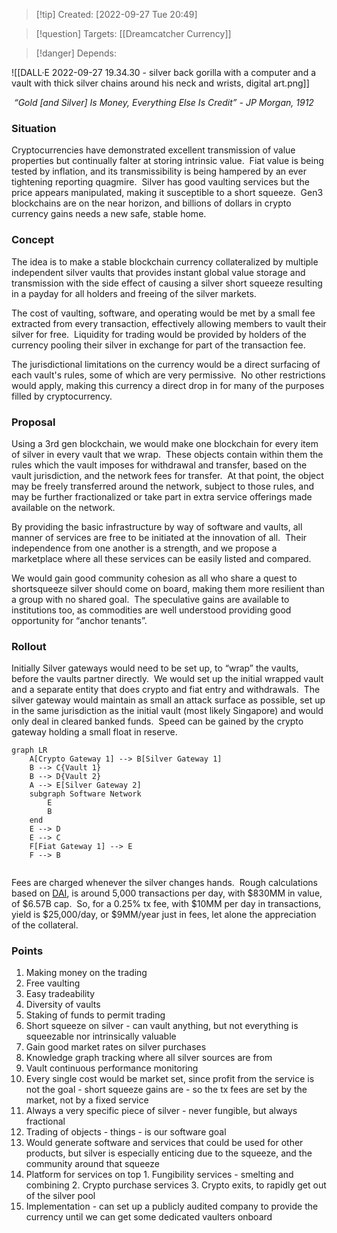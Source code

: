 >[!tip] Created: [2022-09-27 Tue 20:49]

>[!question] Targets: [[Dreamcatcher Currency]]

>[!danger] Depends: 

![[DALL·E 2022-09-27 19.34.30 - silver back gorilla with a computer and a vault with thick silver chains around his neck and wrists, digital art.png]]

 *“Gold [and Silver] Is Money, Everything Else Is Credit” - JP Morgan, 1912*

### Situation
Cryptocurrencies have demonstrated excellent transmission of value properties but continually falter at storing intrinsic value.  Fiat value is being tested by inflation, and its transmissibility is being hampered by an ever tightening reporting quagmire.  Silver has good vaulting services but the price appears manipulated, making it susceptible to a short squeeze.  Gen3 blockchains are on the near horizon, and billions of dollars in crypto currency gains needs a new safe, stable home.
### Concept
The idea is to make a stable blockchain currency collateralized by multiple independent silver vaults that provides instant global value storage and transmission with the side effect of causing a silver short squeeze resulting in a payday for all holders and freeing of the silver markets.

The cost of vaulting, software, and operating would be met by a small fee extracted from every transaction, effectively allowing members to vault their silver for free.  Liquidity for trading would be provided by holders of the currency pooling their silver in exchange for part of the transaction fee.

The jurisdictional limitations on the currency would be a direct surfacing of each vault's rules, some of which are very permissive.  No other restrictions would apply, making this currency a direct drop in for many of the purposes filled by cryptocurrency.

### Proposal

Using a 3rd gen blockchain, we would make one blockchain for every item of silver in every vault that we wrap.  These objects contain within them the rules which the vault imposes for withdrawal and transfer, based on the vault jurisdiction, and the network fees for transfer.  At that point, the object may be freely transferred around the network, subject to those rules, and may be further fractionalized or take part in extra service offerings made available on the network.

By providing the basic infrastructure by way of software and vaults, all manner of services are free to be initiated at the innovation of all.  Their independence from one another is a strength, and we propose a marketplace where all these services can be easily listed and compared.

We would gain good community cohesion as all who share a quest to shortsqueeze silver should come on board, making them more resilient than a group with no shared goal.  The speculative gains are available to institutions too, as commodities are well understood providing good opportunity for “anchor tenants”.

### Rollout
Initially Silver gateways would need to be set up, to “wrap” the vaults, before the vaults partner directly.  We would set up the initial wrapped vault and a separate entity that does crypto and fiat entry and withdrawals.  The silver gateway would maintain as small an attack surface as possible, set up in the same jurisdiction as the initial vault (most likely Singapore) and would only deal in cleared banked funds.  Speed can be gained by the crypto gateway holding a small float in reserve.

```mermaid
graph LR
	A[Crypto Gateway 1] --> B[Silver Gateway 1]
	B --> C{Vault 1}
	B --> D{Vault 2}
	A --> E[Silver Gateway 2]
	subgraph Software Network
		E
		B
	end
	E --> D
	E --> C
	F[Fiat Gateway 1] --> E
	F --> B
	
```

Fees are charged whenever the silver changes hands.  Rough calculations based on [DAI](https://www.coindesk.com/price/dai/), is around 5,000 transactions per day, with $830MM in value, of $6.57B cap.  So, for a 0.25% tx fee, with $10MM per day in transactions, yield is $25,000/day, or $9MM/year just in fees, let alone the appreciation of the collateral.

### Points
1.  Making money on the trading    
2.  Free vaulting
3.  Easy tradeability
4.  Diversity of vaults
5.  Staking of funds to permit trading
6.  Short squeeze on silver - can vault anything, but not everything is squeezable nor intrinsically valuable
7.  Gain good market rates on silver purchases
8.  Knowledge graph tracking where all silver sources are from
9.  Vault continuous performance monitoring
10.  Every single cost would be market set, since profit from the service is not the goal - short squeeze gains are - so the tx fees are set by the market, not by a fixed service
11.  Always a very specific piece of silver - never fungible, but always fractional
12.  Trading of objects - things - is our software goal
13.  Would generate software and services that could be used for other products, but silver is especially enticing due to the squeeze, and the community around that squeeze
14.  Platform for services on top
	1.  Fungibility services - smelting and combining
	2.  Crypto purchase services
	3.  Crypto exits, to rapidly get out of the silver pool
15. Implementation - can set up a publicly audited company to provide the currency until we can get some dedicated vaulters onboard



